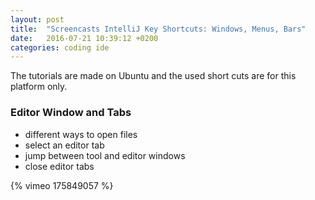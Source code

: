 ```yaml
---
layout: post
title:  "Screencasts IntelliJ Key Shortcuts: Windows, Menus, Bars"
date:   2016-07-21 10:39:12 +0200
categories: coding ide
---
```


The tutorials are made on Ubuntu and the used short cuts are for this platform only.


### Editor Window and Tabs

* different ways to open files
* select an editor tab
* jump between tool and editor windows
* close editor tabs

{% vimeo 175849057 %}
